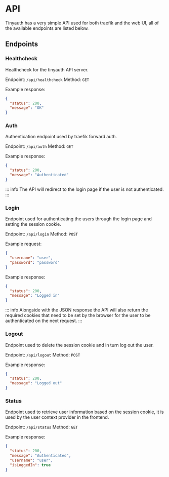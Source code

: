 # API

Tinyauth has a very simple API used for both traefik and the web UI, all of the available endpoints are listed below.

## Endpoints

### Healthcheck

Healthcheck for the tinyauth API server.

Endpoint: `/api/healthcheck`
Method: `GET`

Example response:

```json
{
  "status": 200,
  "message": "OK"
}
```

### Auth

Authentication endpoint used by traefik forward auth.

Endpoint: `/api/auth`
Method: `GET`

Example response:

```json
{
  "status": 200,
  "message": "Authenticated"
}
```

::: info
The API will redirect to the login page if the user is not authenticated.
:::

### Login

Endpoint used for authenticating the users through the login page and setting the session cookie.

Endpoint: `/api/login`
Method: `POST`

Example request:

```json
{
  "username": "user",
  "password": "password"
}
```

Example response:

```json
{
  "status": 200,
  "message": "Logged in"
}
```

::: info
Alongside with the JSON response the API will also return the required cookies that need to be set by the browser for the user to be authenticated on the next request.
:::

### Logout

Endpoint used to delete the session cookie and in turn log out the user.

Endpoint: `/api/logout`
Method: `POST`

Example response:

```json
{
  "status": 200,
  "message": "Logged out"
}
```

### Status

Endpoint used to retrieve user information based on the session cookie, it is used by the user context provider in the frontend.

Endpoint: `/api/status`
Method: `GET`

Example response:

```json
{
  "status": 200,
  "message": "Authenticated",
  "username": "user",
  "isLoggedIn": true
}
```
